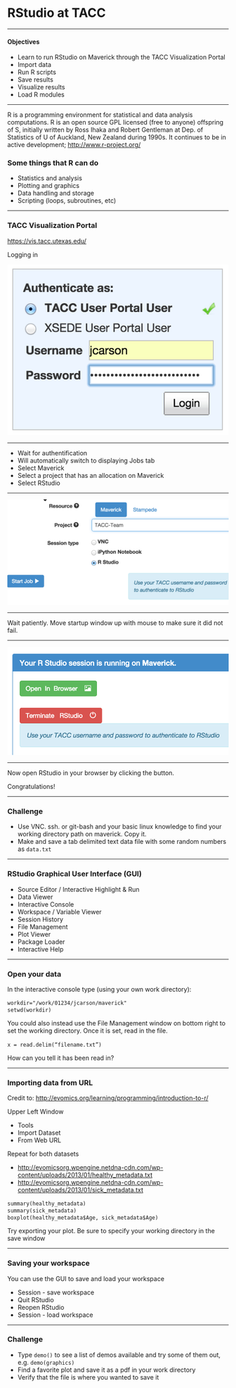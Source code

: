 RStudio at TACC
===========

---

#### Objectives
*	Learn to run RStudio on Maverick through the TACC Visualization Portal
*	Import data
*	Run R scripts
*	Save results
*	Visualize results
*	Load R modules

---

R is a programming environment for statistical and data analysis computations. R is an open source GPL licensed (free to anyone) offspring of S, initially written by Ross Ihaka and Robert Gentleman at Dep. of Statistics of U of Auckland, New Zealand during 1990s.  It continues to be in active development; http://www.r-project.org/

### Some things that R can do

* Statistics and analysis
* Plotting and graphics
* Data handling and storage
* Scripting (loops, subroutines, etc)


---

### TACC Visualization Portal

https://vis.tacc.utexas.edu/

Logging in

![](https://github.com/jamescarson3/TACCRStudio/blob/master/vis_login.png)

---

* Wait for authentification
* Will automatically switch to displaying Jobs tab
* Select Maverick
* Select a project that has an allocation on Maverick
* Select RStudio

---

![](https://github.com/jamescarson3/TACCRStudio/blob/master/vis_rstudio_startjob.png)

---

Wait patiently.  Move startup window up with mouse to make sure it did not fail.

---

![](https://github.com/jamescarson3/TACCRStudio/blob/master/vis_rstudio_running.png)

---

Now open RStudio in your browser by clicking the button.

Congratulations!

---

### Challenge

* Use VNC. ssh. or git-bash and your basic linux knowledge to find your working directory path on maverick.  Copy it.
* Make and save a tab delimited text data file with some random numbers as ```data.txt```

---

### RStudio Graphical User Interface (GUI)

* Source Editor / Interactive Highlight & Run
* Data Viewer
* Interactive Console
* Workspace / Variable Viewer
* Session History
* File Management
* Plot Viewer
* Package Loader
* Interactive Help

---

### Open your data

In the interactive console type (using your own work directory):

```
workdir="/work/01234/jcarson/maverick"
setwd(workdir)
```

You could also instead use the File Management window on bottom right to set the working directory.  Once it is set, read in the file.

```x = read.delim(“filename.txt”)```

How can you tell it has been read in?

---

### Importing data from URL

Credit to: http://evomics.org/learning/programming/introduction-to-r/

Upper Left Window
* Tools
* Import Dataset
* From Web URL

Repeat for both datasets
* http://evomicsorg.wpengine.netdna-cdn.com/wp-content/uploads/2013/01/healthy_metadata.txt
* http://evomicsorg.wpengine.netdna-cdn.com/wp-content/uploads/2013/01/sick_metadata.txt

```
summary(healthy_metadata)
summary(sick_metadata)
boxplot(healthy_metadata$Age, sick_metadata$Age)
```

Try exporting your plot.  Be sure to specify your working directory in the save window

---

### Saving your workspace

You can use the GUI to save and load your workspace

* Session - save workspace
* Quit RStudio
* Reopen RStudio
* Session - load workspace

----

### Challenge

* Type ```demo()``` to see a list of demos available and try some of them out, e.g. ```demo(graphics)```
* Find a favorite plot and save it as a pdf in your work directory
* Verify that the file is where you wanted to save it
